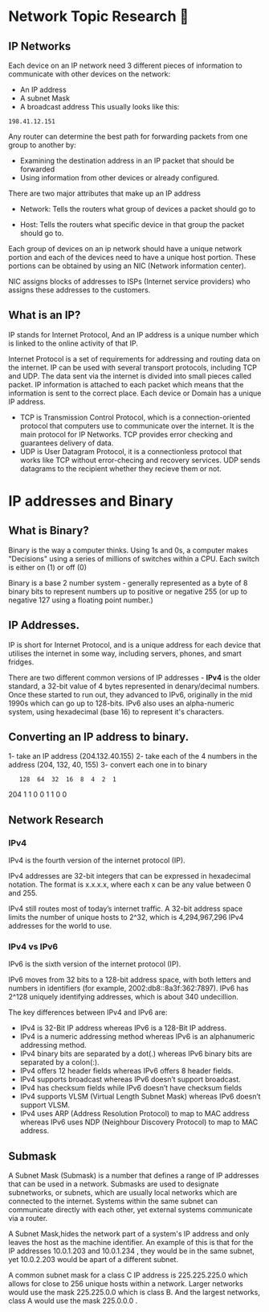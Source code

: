 # Network Topic Research :taco:

## IP Networks
Each device on an IP network need 3 different pieces of information to communicate with other devices on the network:
- An IP address
- A subnet Mask
- A broadcast address
This usually looks like this:

```
198.41.12.151
```
Any router can determine the best path for forwarding packets from one group to another by:
- Examining the destination address in an IP packet that should be forwarded
- Using information from other devices or already configured.

There are two major attributes that make up an IP address
- Network: Tells the routers what group of devices a packet should go to

- Host: Tells the routers what specific device in that group the packet should go to.

Each group of devices on an ip network should have a unique network portion and each of the devices need to have a unique host portion. These portions can be obtained by using an NIC (Network information center).

NIC assigns blocks of addresses to ISPs (Internet service providers) who assigns these addresses to the customers.

## What is an IP?

IP stands for Internet Protocol, And an IP address is a unique number which is linked to the online activity of that IP.

Internet Protocol is a set of requirements for addressing and routing data on the internet. IP can be used with several transport protocols, including TCP and UDP. The data sent via the internet is divided into small pieces called packet. IP information is attached to each packet which means that the information is sent to the correct place. Each device or Domain has a unique IP address.

* TCP is Transmission Control Protocol, which is a connection-oriented protocol that computers use to communicate over the internet. It is the main protocol for IP Networks. TCP provides error checking and guarantees delivery of data.
* UDP is User Datagram Protocol, it is a connectionless protocol that works like TCP without error-checing and recovery services. UDP sends datagrams to the recipient whether they recieve them or not.


# IP addresses and Binary

## What is Binary?
Binary is the way a computer thinks. Using 1s and 0s, a computer makes "Decisions" using a series of millions of switches within a CPU. Each switch is either on (1) or off (0)

Binary is a base 2 number system - generally represented as a byte of 8 binary bits to represent numbers up to positive or negative 255 (or up to negative 127 using a floating point number.)

## IP Addresses.
IP is short for Internet Protocol, and is a unique address for each device that utilises the internet in some way, including servers, phones, and smart fridges.

There are two different common versions of IP addresses - <b>IPv4</b> is the older standard, a 32-bit value of 4 bytes represented in denary/decimal numbers. Once these started to run out, they advanced to IPv6, originally in the mid 1990s which can go up to 128-bits. IPv6 also uses an alpha-numeric system, using hexadecimal (base 16) to represent it's characters.

## Converting an IP address to binary.

1- take an IP address (204.132.40.155)
2- take each of the 4 numbers in the address (204, 132, 40, 155)
3- convert each one in to binary

       128  64  32  16  8  4  2  1
204     1    1   0   0  1  1  0  0

## Network Research

### IPv4

IPv4 is the fourth version of the internet protocol (IP).

IPv4 addresses are 32-bit integers that can be expressed in hexadecimal notation. The format is x.x.x.x, where each x can be any value between 0 and 255.

IPv4 still routes most of today’s internet traffic. A 32-bit address space limits the number of unique hosts to 2^32, which is 4,294,967,296 IPv4 addresses for the world to use.

### IPv4 vs IPv6

IPv6 is the sixth version of the internet protocol (IP).

IPv6 moves from 32 bits to a 128-bit address space, with both letters and numbers in identifiers (for example, 2002:db8::8a3f:362:7897). IPv6 has 2^128 uniquely identifying addresses, which is about 340 undecillion.

The key differences between IPv4 and IPv6 are:
- IPv4 is 32-Bit IP address whereas IPv6 is a 128-Bit IP address.
- IPv4 is a numeric addressing method whereas IPv6 is an alphanumeric addressing method.
- IPv4 binary bits are separated by a dot(.) whereas IPv6 binary bits are separated by a colon(:).
- IPv4 offers 12 header fields whereas IPv6 offers 8 header fields.
- IPv4 supports broadcast whereas IPv6 doesn’t support broadcast.
- IPv4 has checksum fields while IPv6 doesn’t have checksum fields
- IPv4 supports VLSM (Virtual Length Subnet Mask) whereas IPv6 doesn’t support VLSM.
- IPv4 uses ARP (Address Resolution Protocol) to map to MAC address whereas IPv6 uses NDP (Neighbour Discovery Protocol) to map to MAC address.

## Submask

A Subnet Mask (Submask) is a number that defines a range of IP addresses that can be used in a network. Submasks are used to designate subnetworks, or subnets, which are usually local networks which are connected to the internet. Systems within the same subnet can communicate directly with each other, yet external systems communicate via a router.

A Subnet Mask,hides the network part of a system's IP address and only leaves the host as the machine identifier. An example of this is that for the IP addresses 10.0.1.203 and 10.0.1.234 , they would be in the same subnet, yet 10.0.2.203 would be apart of a different subnet.

A common subnet mask for a class C IP address is 225.225.225.0 which allows for close to 256 unique hosts within a network. Larger networks would use the mask 225.225.0.0 which is class B. And the largest networks, class A would use the mask 225.0.0.0 .
